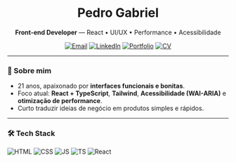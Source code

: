 <!-- PROFILE HEADER -->
<div align="center">
  <h1>Pedro Gabriel</h1>
  <p><strong>Front-end Developer</strong> — React • UI/UX • Performance • Acessibilidade</p>

  <!-- Quick badges -->
  <a href="mailto:seuemail@exemplo.com"><img alt="Email" src="https://img.shields.io/badge/Email-Contact-22c55e?style=for-the-badge&logo=gmail&logoColor=white"/></a>
  <a href="https://www.linkedin.com/in/<seu-linkedin>/"><img alt="LinkedIn" src="https://img.shields.io/badge/LinkedIn-Connect-0a66c2?style=for-the-badge&logo=linkedin&logoColor=white"/></a>
  <a href="https://<seu-portfolio>.vercel.app/"><img alt="Portfolio" src="https://img.shields.io/badge/Portfolio-Live-111827?style=for-the-badge&logo=vercel&logoColor=white"/></a>
  <a href="https://raw.githubusercontent.com/Gabriel23kk/Gabriel23kk/main/CV%20-%20Pedro%20Gabriel.pdf" download><img alt="CV" src="https://img.shields.io/badge/CV-Download-22c55e?style=for-the-badge&logo=readme&logoColor=white"/></a>
</div>

---

### 👋 Sobre mim
- 21 anos, apaixonado por **interfaces funcionais e bonitas**.
- Foco atual: **React + TypeScript**, **Tailwind**, **Acessibilidade (WAI-ARIA)** e **otimização de performance**.
- Curto traduzir ideias de negócio em produtos simples e rápidos.

---

### 🛠️ Tech Stack
<p>
  <img alt="HTML"   src="https://img.shields.io/badge/HTML5-E34F26?logo=html5&logoColor=white&style=for-the-badge"/>
  <img alt="CSS"    src="https://img.shields.io/badge/CSS3-1572B6?logo=css3&logoColor=white&style=for-the-badge"/>
  <img alt="JS"     src="https://img.shields.io/badge/JavaScript-F7DF1E?logo=javascript&logoColor=111&style=for-the-badge"/>
  <img alt="TS"     src="https://img.shields.io/badge/TypeScript-3178C6?logo=typescript&logoColor=white&style=for-the-badge"/>
  <img alt="React"  src="https://img.shields.io/badge/React-20232A?logo=react&logoColor=61DAFB&style=for-the-badge"/>
  <img alt="Tailwind" src="https://img.shields.io/badge/Tailwind-06B6D4?logo=tailwindcss&logoColor=white
